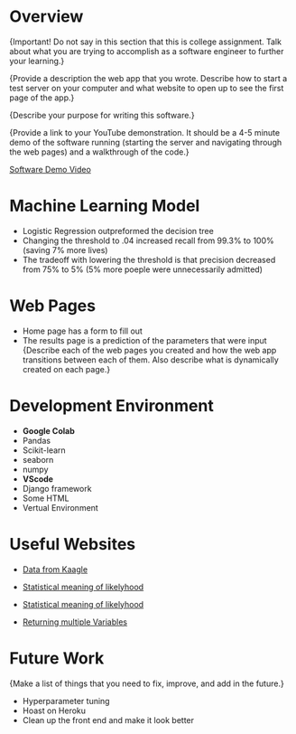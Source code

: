 


# Overview

{Important!  Do not say in this section that this is college assignment.  Talk about what you are trying to accomplish as a software engineer to further your learning.}

{Provide a description the web app that you wrote. Describe how to start a test server on your computer and what website to open up to see the first page of the app.}

{Describe your purpose for writing this software.}

{Provide a link to your YouTube demonstration.  It should be a 4-5 minute demo of the software running (starting the server and navigating through the web pages) and a walkthrough of the code.}

[Software Demo Video](http://youtube.link.goes.here)

# Machine Learning Model
- Logistic Regression outpreformed the decision tree
- Changing the threshold to .04 increased recall from 99.3% to 100% (saving 7% more lives)
- The tradeoff with lowering the threshold is that precision decreased from 75% to 5% (5% more poeple were unnecessarily admitted)

# Web Pages
- Home page has a form to fill out
- The results page is a prediction of the parameters that were input
{Describe each of the web pages you created and how the web app transitions between each of them.  Also describe what is dynamically created on each page.}

# Development Environment

- **Google Colab**
-   Pandas
-   Scikit-learn
-   seaborn
-   numpy
-  **VScode**
-   Django framework
-   Some HTML
-   Vertual Environment

# Useful Websites
- [Data from Kaagle](https://www.kaggle.com/rashikrahmanpritom/heart-attack-analysis-prediction-dataset)

- [Statistical meaning of likelyhood](https://stats.stackexchange.com/questions/2641/what-is-the-difference-between-likelihood-and-probability)

- [Statistical meaning of likelyhood](https://discuss.analyticsvidhya.com/t/what-is-the-difference-between-predict-and-predict-proba/67376)

- [Returning multiple Variables](https://stackoverflow.com/questions/44345538/how-can-i-pass-multiple-variables-to-my-template-in-django)

# Future Work

{Make a list of things that you need to fix, improve, and add in the future.}
* Hyperparameter tuning
* Hoast on Heroku
* Clean up the front end and make it look better
